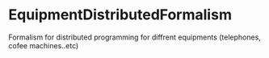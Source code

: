 # EquipmentDistributedFormalism
Formalism for distributed programming for diffrent equipments (telephones, cofee machines..etc)
